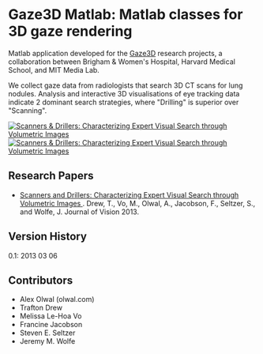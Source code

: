 Gaze3D Matlab: Matlab classes for 3D gaze rendering
======================
Matlab application developed for the [Gaze3D](http://olwal.com/#tracking_gaze_in_radiology) research projects, a collaboration between Brigham & Women's Hospital, Harvard Medical School, and MIT Media Lab. 

We collect gaze data from radiologists that search 3D CT scans for lung nodules. Analysis and interactive 3D visualisations of eye tracking data indicate 2 dominant search strategies, where "Drilling" is superior over "Scanning".

[![Scanners & Drillers: Characterizing Expert Visual Search through Volumetric Images](https://i.vimeocdn.com/video/445594985_260x146.jpg)](https://vimeo.com/71881341)
[![Scanners & Drillers: Characterizing Expert Visual Search through Volumetric Images](https://i.vimeocdn.com/video/445595038_260x146.jpg)](https://vimeo.com/71881340)

Research Papers
-------------------
* [Scanners and Drillers: Characterizing Expert Visual Search through Volumetric Images ](http://olwal.com/projects/research/gaze3d/drew_scanners_drillers_jov_2013.pdf). Drew, T., Vo, M., Olwal, A., Jacobson, F., Seltzer, S., and Wolfe, J. Journal of Vision 2013.       

Version History
---------------
0.1: 2013 03 06

Contributors
------------
- Alex Olwal (olwal.com)
- Trafton Drew
- Melissa Le-Hoa Vo
- Francine Jacobson
- Steven E. Seltzer
- Jeremy M. Wolfe



